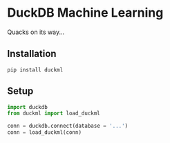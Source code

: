 # DuckDB Machine Learning 

Quacks on its way...

## Installation

```shell
pip install duckml
```

## Setup

```py
import duckdb
from duckml import load_duckml

conn = duckdb.connect(database = '...')
conn = load_duckml(conn)
```

